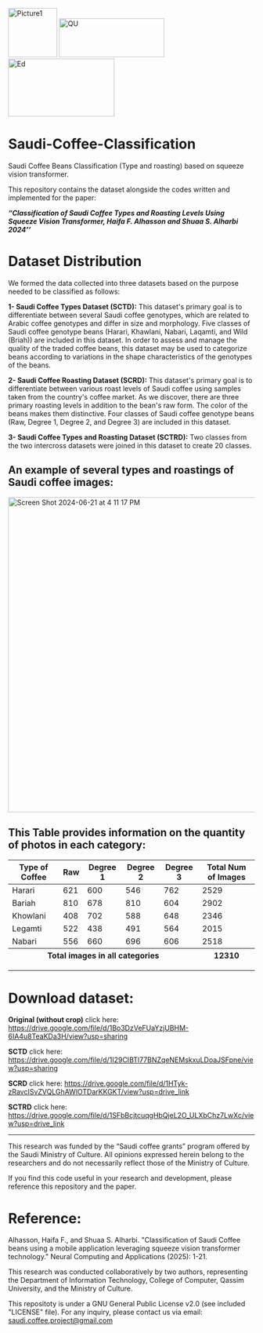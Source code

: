 <img width="100" alt="Picture1" src="https://github.com/ShuaaS/Saudi-Coffee-Classification/assets/143282158/4e09f356-8a04-476f-8506-ff72c78ed436"> 
<img width="215" height="79" alt="QU" src="https://github.com/user-attachments/assets/9754b402-e21d-4da5-9b2d-33e3d2e88e6f" />
<img width="217" height="118" alt="Ed" src="https://github.com/user-attachments/assets/b8ddeedd-be8f-4e9b-aece-85826147cb52" />


# Saudi-Coffee-Classification  

 Saudi Coffee Beans Classification (Type and roasting) based on squeeze vision transformer.   

This repository contains the dataset alongside the codes written and implemented for the paper: 

_**“Classification of Saudi Coffee Types and Roasting Levels Using Squeeze Vision Transformer, Haifa F. Alhasson and Shuaa S. Alharbi 2024’’**_


# Dataset Distribution

We formed the data collected into three datasets based on the purpose needed
to be classified as follows:

**1- Saudi Coffee Types Dataset (SCTD):**
This dataset's primary goal is to differentiate between several Saudi coffee genotypes, which are related to Arabic coffee genotypes and differ in size and morphology. Five classes of Saudi coffee genotype beans (Harari, Khawlani, Nabari, Laqamti, and Wild (Briah)) are included in this dataset. In order to assess and manage the quality of the traded coffee beans, this dataset may be used to categorize beans according to variations in the shape characteristics of the genotypes of the beans. 


**2- Saudi Coffee Roasting Dataset (SCRD):**
This dataset's primary goal is to differentiate between various roast levels of Saudi coffee using samples taken from the country's coffee market. As we discover, there are three primary roasting levels in addition to the bean's raw form. The color of the beans makes them distinctive. Four classes of Saudi coffee genotype beans (Raw, Degree 1, Degree 2, and Degree 3) are included in this dataset.

**3- Saudi Coffee Types and Roasting Dataset (SCTRD):**
Two classes from the two intercross datasets were joined in this dataset to create 20 classes.


## An example of several types and roastings of Saudi coffee images:

<img width="642" alt="Screen Shot 2024-06-21 at 4 11 17 PM" src="https://github.com/ShuaaS/Saudi-Coffee-Classification/assets/143282158/55ad754d-51a7-497a-b56e-d14c6ff1eb21">


## This Table provides information on the quantity of photos in each category:

<table>
  <thead>
    <tr>
      <th>Type of Coffee</th>
      <th>Raw</th>
      <th>Degree 1</th>
      <th>Degree 2</th>
      <th>Degree 3</th>
      <th>Total Num of Images</th>
    </tr>
  </thead>
  <tbody>
    <tr>
      <td>Harari</td>
      <td>621</td>
      <td>600</td>
      <td>546</td>
      <td>762</td>
      <td>2529</td>
    </tr>
    <tr>
      <td>Bariah</td>
      <td>810</td>
      <td>678</td>
      <td>810</td>
      <td>604</td>
      <td>2902</td>
    </tr>
    <tr>
      <td>Khowlani</td>
      <td>408</td>
      <td>702</td>
      <td>588</td>
      <td>648</td>
      <td>2346</td>
    </tr>
    <tr>
      <td>Legamti</td>
      <td>522</td>
      <td>438</td>
      <td>491</td>
      <td>564</td>
      <td>2015</td>
    </tr>
    <tr>
      <td>Nabari</td>
      <td>556</td>
      <td>660</td>
      <td>696</td>
      <td>606</td>
      <td>2518</td>
    </tr>
  </tbody>
  <tfoot>
    <tr>
      <th colspan="5">Total images in all categories</th>
      <th>12310</th>
    </tr>
  </tfoot>
</table>

---

# Download dataset:

**Original (without crop)** click here: https://drive.google.com/file/d/1Bo3DzVeFUaYzjUBHM-6IA4u8TeaKDa3H/view?usp=sharing

**SCTD** click here: https://drive.google.com/file/d/1I29CIBTl77BNZqeNEMskxuLDoaJSFpne/view?usp=sharing

**SCRD** click here: https://drive.google.com/file/d/1HTyk-zRavcISvZVQLGhAWlOTDarKKGKT/view?usp=drive_link

**SCTRD** click here: https://drive.google.com/file/d/1SFbBcjtcuqgHbQjeL2O_ULXbChz7LwXc/view?usp=drive_link
__________________________________________________________________________________________
This research was funded by the “Saudi coffee grants” program offered by the Saudi Ministry of Culture. All opinions expressed herein belong to the researchers and do not necessarily reflect those of the Ministry of Culture.

If you find this code useful in your research and development, please reference this repository and the paper.

# Reference:
Alhasson, Haifa F., and Shuaa S. Alharbi. "Classification of Saudi Coffee beans using a mobile application leveraging squeeze vision transformer technology." Neural Computing and Applications (2025): 1-21.

This research was conducted collaboratively by two authors, representing the Department of Information Technology, College of Computer, Qassim University, and the Ministry of Culture.

This repositoty is under a GNU General Public License v2.0 (see included "LICENSE" file).
For any inquiry, please contact us via email: saudi.coffee.project@gmail.com

